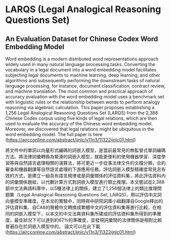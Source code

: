 # LARQS (Legal Analogical Reasoning Questions Set)
## An Evaluation Dataset for Chinese Codex Word Embedding Model 
Word embedding is a modern distributed word representations approach widely used in many natural language processing tasks. Converting the vocabulary in a legal document into a word embedding model facilitates subjecting legal documents to machine learning, deep learning, and other algorithms and subsequently performing the downstream tasks of natural language processing, for instance, document classification, contract review, and machine translation. The most common and practical approach of accuracy evaluation with the word embedding model uses a benchmark set with linguistic rules or the relationship between words to perform analogy reasoning via algebraic calculation. This paper proposes establishing a 1,256 Legal Analogical Reasoning Questions Set (LARQS) from the 2,388 Chinese Codex corpus using five kinds of legal relations, which are then used to evaluate the accuracy of the Chinese word embedding model. Moreover, we discovered that legal relations might be ubiquitous in the word embedding model.
The full paper is here (https://aircconline.com/abstract/ijnlc/v11n3/11322ijnlc01.html)

將文件中的單詞以向量形式編碼的詞嵌入模型，是當前最常見的無監督式單詞編碼方法。將法律詞彙轉換為緊湊的詞嵌入模型，就能更便利的使用機器學習、深度學習等與自然語言處理相關的演算法，將可更近一步從事法律文件的文檔分類，合約審查和機器翻譯等自然語言處理的下游應用任務。評估詞嵌入模型精確度常見且有效的方式，是建立一組具有語言規律或是詞彙關係的評估資料集，將此評估資料內的詞彙關係題組，以代數計算方式對詞嵌入模型進行類比推理。本文嘗試從2,388部中文法典語料庫中，以5種法律上的關係，建立了1,256個法律上的類比推理問題集（Legal Analogical Reasoning Questions Set, LARQS)，用以評估中文詞向量模型準確度。在本文的實驗中，同時與中研院詞庫小組翻譯自Google釋出的評估資料集、自CA8的簡體中文轉換成繁體中文的評估資料集等進行比較，在相同的詞嵌入模型下，以本文的中文法典資料集所建成的評估資料集所得到的準確度，最佳狀況下可以達到約67%的準確度，並發現詞彙間的法律關係是相對比較普遍存在於詞嵌入模型中的。
論文可以在此下載 (https://aircconline.com/abstract/ijnlc/v11n3/11322ijnlc01.html)
